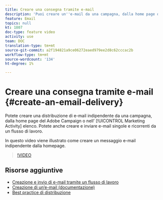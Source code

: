 ```yaml
---
title: Creare una consegna tramite e-mail
description: 'Puoi creare un''e-mail da una campagna, dalla home page del Adobe Campaign  o nell''elenco delle attività di marketing. Potete anche creare e-mail singole e ricorrenti da un flusso di lavoro. In questo video viene illustrato come creare una consegna per e-mail dalla homepage. '
feature: Email
topics: null
kt: 1807
doc-type: feature video
activity: use
team: DOC
translation-type: tm+mt
source-git-commit: a2f194821a9ce06272eaed979ee2d8c62cccac2b
workflow-type: tm+mt
source-wordcount: '134'
ht-degree: 1%

---
```



# Creare una consegna tramite e-mail {#create-an-email-delivery}

Potete creare una distribuzione di e-mail indipendente da una campagna, dalla home page del Adobe Campaign  o nell’ [!UICONTROL Marketing Activity] elenco. Potete anche creare e inviare e-mail singole e ricorrenti da un flusso di lavoro.

In questo video viene illustrato come creare un messaggio e-mail indipendente dalla homepage.

>[!VIDEO](https://video.tv.adobe.com/v/23721?quality=12)

## Risorse aggiuntive

* [Creazione e invio di e-mail tramite un flusso di lavoro](/help/communication-channels/email/create-and-send-emails-via-workflow.md)
* [Creazione di un’e-mail (documentazione)](https://docs.adobe.com/content/help/en/campaign-standard/using/communication-channels/email-messages/creating-an-email.html)
* [Best practice di distribuzione](https://docs.campaign.adobe.com/doc/standard/getting_started/en/ACS_DeliveryBestPractices.html)
